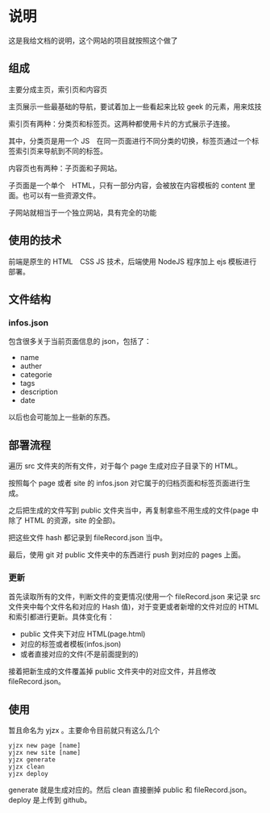 # 说明

这是我给文档的说明，这个网站的项目就按照这个做了

## 组成

主要分成主页，索引页和内容页

主页展示一些最基础的导航，要试着加上一些看起来比较 geek 的元素，用来炫技

索引页有两种：分类页和标签页。这两种都使用卡片的方式展示子连接。

其中，分类页是用一个 JS　在同一页面进行不同分类的切换，标签页通过一个标签索引页来导航到不同的标签。

内容页也有两种：子页面和子网站。

子页面是一个单个　HTML，只有一部分内容，会被放在内容模板的 content 里面。也可以有一些资源文件。

子网站就相当于一个独立网站，具有完全的功能

## 使用的技术

前端是原生的 HTML　CSS JS 技术，后端使用 NodeJS 程序加上 ejs 模板进行部署。

## 文件结构

### infos.json

包含很多关于当前页面信息的 json，包括了：

- name
- auther
- categorie
- tags
- description
- date

以后也会可能加上一些新的东西。

## 部署流程

遍历 src 文件夹的所有文件，对于每个 page 生成对应子目录下的 HTML。

按照每个 page 或者 site 的 infos.json 对它属于的归档页面和标签页面进行生成。

之后把生成的文件写到 public 文件夹当中，再复制拿些不用生成的文件(page 中除了 HTML 的资源，site 的全部)。

把这些文件 hash 都记录到 fileRecord.json 当中。

最后，使用 git 对 public 文件夹中的东西进行 push 到对应的 pages 上面。

### 更新

首先读取所有的文件，判断文件的变更情况(使用一个 fileRecord.json 来记录 src 文件夹中每个文件名和对应的 Hash 值)，对于变更或者新增的文件对应的 HTML 和索引都进行更新。具体变化有：

- public 文件夹下对应 HTML(page.html)
- 对应的标签或者模板(infos.json)
- 或者直接对应的文件(不是前面提到的)

接着把新生成的文件覆盖掉 public 文件夹中的对应文件，并且修改 fileRecord.json。

## 使用

暂且命名为 yjzx 。主要命令目前就只有这么几个

``` text
yjzx new page [name]
yjzx new site [name]
yjzx generate
yjzx clean
yjzx deploy
```

generate 就是生成对应的。然后 clean 直接删掉 public 和 fileRecord.json。deploy 是上传到 github。

